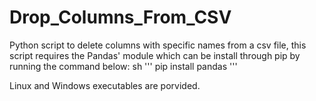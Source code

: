 # Drop_Columns_From_CSV
Python script to delete columns with specific names from a csv file, this script requires the Pandas' module which can be install through pip by running the command below:
sh '''
pip install pandas
'''

Linux and Windows executables are porvided.
